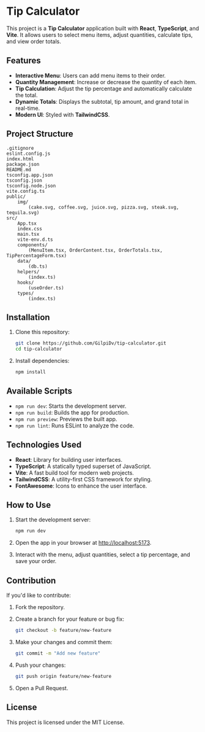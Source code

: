 # Tip Calculator

This project is a **Tip Calculator** application built with **React**, **TypeScript**, and **Vite**. It allows users to select menu items, adjust quantities, calculate tips, and view order totals.

## Features

- **Interactive Menu**: Users can add menu items to their order.
- **Quantity Management**: Increase or decrease the quantity of each item.
- **Tip Calculation**: Adjust the tip percentage and automatically calculate the total.
- **Dynamic Totals**: Displays the subtotal, tip amount, and grand total in real-time.
- **Modern UI**: Styled with **TailwindCSS**.

## Project Structure

```
.gitignore
eslint.config.js
index.html
package.json
README.md
tsconfig.app.json
tsconfig.json
tsconfig.node.json
vite.config.ts
public/
    img/
        (cake.svg, coffee.svg, juice.svg, pizza.svg, steak.svg, tequila.svg)
src/
    App.tsx
    index.css
    main.tsx
    vite-env.d.ts
    components/
        (MenuItem.tsx, OrderContent.tsx, OrderTotals.tsx, TipPercentageForm.tsx)
    data/
        (db.ts)
    helpers/
        (index.ts)
    hooks/
        (useOrder.ts)
    types/
        (index.ts)
```

## Installation

1. Clone this repository:
   ```bash
   git clone https://github.com/GilpiDv/tip-calculator.git
   cd tip-calculator
   ```

2. Install dependencies:
   ```bash
   npm install
   ```

## Available Scripts

- `npm run dev`: Starts the development server.
- `npm run build`: Builds the app for production.
- `npm run preview`: Previews the built app.
- `npm run lint`: Runs ESLint to analyze the code.

## Technologies Used

- **React**: Library for building user interfaces.
- **TypeScript**: A statically typed superset of JavaScript.
- **Vite**: A fast build tool for modern web projects.
- **TailwindCSS**: A utility-first CSS framework for styling.
- **FontAwesome**: Icons to enhance the user interface.

## How to Use

1. Start the development server:
   ```bash
   npm run dev
   ```

2. Open the app in your browser at [http://localhost:5173](http://localhost:5173).

3. Interact with the menu, adjust quantities, select a tip percentage, and save your order.

## Contribution

If you'd like to contribute:

1. Fork the repository.
2. Create a branch for your feature or bug fix:
   ```bash
   git checkout -b feature/new-feature
   ```
3. Make your changes and commit them:
   ```bash
   git commit -m "Add new feature"
   ```
4. Push your changes:
   ```bash
   git push origin feature/new-feature
   ```

5. Open a Pull Request.

## License

This project is licensed under the MIT License.